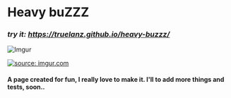 # Heavy buZZZ

### _try it: https://truelanz.github.io/heavy-buzzz/_

![Imgur](https://i.imgur.com/kuilCw3.jpg) 


<a href="https://imgur.com/BQc8B5a"><img src="https://i.imgur.com/BQc8B5a.gif" title="source: imgur.com" /></a>

#### A page created for fun, I really love to make it. I'll to add more things and tests, soon..
